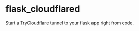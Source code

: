 # flask_cloudflared

Start a [TryCloudflare](https://developers.cloudflare.com/cloudflare-one/connections/connect-apps/trycloudflare) tunnel to your flask app right from code.
